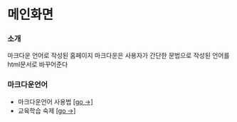 
# 메인화면
### 소개

마크다운 언어로 작성된 홈페이지
마크다운은 사용자가 간단한 문법으로 작성된 언어를 html문서로 바꾸어준다

### 마크다운언어
- 마크다운언어 사용법 [[go →]](study/README.md)
- 교육학습 숙제      [[go →]](Jupyter/README.md)
